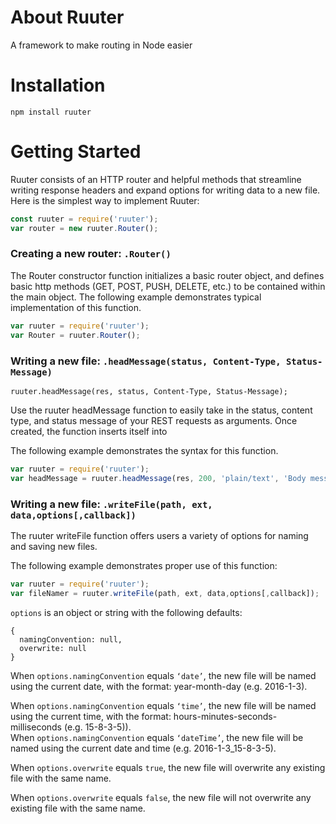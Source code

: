 # About Ruuter
A framework to make routing in Node easier

# Installation

```
npm install ruuter
```
# Getting Started
Ruuter consists of an HTTP router and helpful methods that streamline writing response headers and expand options for writing data to a new file. Here is the simplest way to implement Ruuter:

```javascript
const ruuter = require('ruuter');
var router = new ruuter.Router();
```

### Creating a new router: `.Router()`
The Router constructor function initializes a basic router object, and defines basic http methods (GET, POST, PUSH, DELETE, etc.)  to be contained within the main object.
The following example demonstrates typical implementation of this function.

```javascript
var ruuter = require('ruuter');
var Router = ruuter.Router();
```

### Writing a new file: `.headMessage(status, Content-Type, Status-Message)`
```
ruuter.headMessage(res, status, Content-Type, Status-Message);
```

Use the ruuter headMessage function to easily take in the status, content type, and status message of your REST requests as arguments. Once created, the function inserts itself into

The following example demonstrates the syntax for this function.

```javascript
var ruuter = require('ruuter');
var headMessage = ruuter.headMessage(res, 200, 'plain/text', 'Body message')
```

### Writing a new file: `.writeFile(path, ext, data,options[,callback])`
The ruuter writeFile function offers users a variety of options for naming and saving new files.

The following example demonstrates proper use of this function:

```javascript
var ruuter = require('ruuter');
var fileNamer = ruuter.writeFile(path, ext, data,options[,callback]);
```
`options` is an object or string with the following defaults:

```
{
  namingConvention: null,
  overwrite: null
}
```

When `options.namingConvention` equals ``‘date’``, the new file will be named using the current date, with the format: year-month-day (e.g. 2016-1-3).  

When `options.namingConvention` equals ``‘time’``, the new file will be named using the current time, with the format: hours-minutes-seconds-milliseconds (e.g. 15-8-3-5)).    
When `options.namingConvention` equals ``‘dateTime’``, the new file will be named using the current date and time (e.g. 2016-1-3_15-8-3-5).  

When `options.overwrite` equals `true`, the new file will overwrite any existing file with the same name.

When `options.overwrite` equals `false`, the new file will not overwrite any existing file with the same name.
